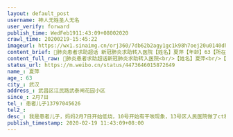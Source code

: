 ```yaml
---
layout: default_post
username: 神人无姓圣人无名
user_verify: forward
publish_time: WedFeb1911:43:09+08002020
crawl_time: 20200219-15:45:22
imageurl: https://wx1.sinaimg.cn/orj360/7db62b2agy1gc1k98h7oej20u0140dhc.jpg
content_brief: 肺炎患者求助超话 新冠肺炎求助转入医院【姓名】夏萍【年龄】63【所在城市】武汉【所在小区、社区】武昌区 江民路 武泰闸花园小区【患病时间】2月7日【联系方式】患者儿子 13797045626【其他紧急联系人】【病情描述】我是患者儿子，妈妈2月7日开始低烧，10号开始有干咳现象，13号区人民医院 ...全文
content_full_raw: 肺炎患者求助超话新冠肺炎求助转入医院<br/>【姓名】夏萍<br/>【年龄】63<br/>【所在城市】武汉<br/>【所在小区、社区】武昌区江民路武泰闸花园小区<br/>【患病时间】2月7日<br/>【联系方式】患者儿子13797045626<br/>【其他紧急联系人】<br/>【病情描述】我是患者儿子，妈妈2月7日开始低烧，10号开始有干咳现象，13号区人民医院做了ct和抽血确证为双肺感染，并同日收入武汉体育中心体育馆方舱医院。入院以来身体情况一直不好，从可以吃点东西到现在进食困难，咳嗽剧烈到呼吸困难，18日已经上了辅助呼吸的设备，我们跟方舱医院的医生护士联系，希望转到更有条件治疗的医院，目前还是没有收到回复。我们知道武汉医疗系统面临巨大的压力，也理解在一线救治医护人员的不易，在给医生提出申请后一直在安静的等待，病情刻不容缓，请政府相关部门、有关媒体<ahref='/n/央视新闻'>@央视新闻</a><ahref='/n/人民日报'>@人民日报</a><ahref='/n/长江日报'>@长江日报</a><ahref='/n/彭湃新闻'>@彭湃新闻</a>、有资源的好心人帮助及转发！感激不尽！<ahref='/n/卫健委'>@卫健委</a><ahref='/n/武汉热线'>@武汉热线</a><ahref='/n/协和医院'>@协和医院</a><ahref='/n/同济医院'>@同济医院</a>
status_url: https://m.weibo.cn/status/4473646015872649
name_: 夏萍
age_: 63
city_: 武汉
address_: 武昌区江民路武泰闸花园小区
since_: 2月7日
tel_: 患者儿子13797045626
tel2_: 
desc_: 我是患者儿子，妈妈2月7日开始低烧，10号开始有干咳现象，13号区人民医院做了ct和抽血确证为双肺感染，并同日收入武汉体育中心体育馆方舱医院。入院以来身体情况一直不好，从可以吃点东西到现在进食困难，咳嗽剧烈到呼吸困难，18日已经上了辅助呼吸的设备，我们跟方舱医院的医生护士联系，希望转到更有条件治疗的医院，目前还是没有收到回复。我们知道武汉医疗系统面临巨大的压力，也理解在一线救治医护人员的不易，在给医生提出申请后一直在安静的等待，病情刻不容缓，请政府相关部门、有关媒体<ahref='/n/央视新闻'>@央视新闻</a><ahref='/n/人民日报'>@人民日报</a><ahref='/n/长江日报'>@长江日报</a><ahref='/n/彭湃新闻'>@彭湃新闻</a>、有资源的好心人帮助及转发！感激不尽！<ahref='/n/卫健委'>@卫健委</a><ahref='/n/武汉热线'>@武汉热线</a><ahref='/n/协和医院'>@协和医院</a><ahref='/n/同济医院'>@同济医院</a>
publish_timestamp: 2020-02-19 11:43:09+08:00
---
```

